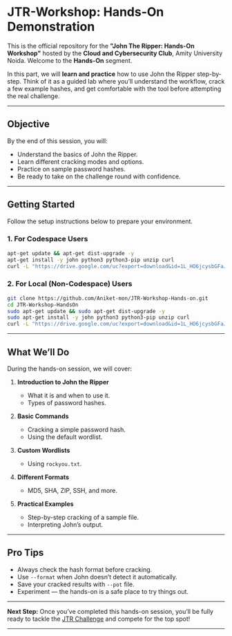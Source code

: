 # JTR-Workshop: Hands-On Demonstration


This is the official repository for the **"John The Ripper: Hands-On Workshop"** hosted by the **Cloud and Cybersecurity Club**, Amity University Noida. Welcome to the **Hands-On** segment.

In this part, we will **learn and practice** how to use John the Ripper step-by-step. Think of it as a guided lab where you’ll understand the workflow, crack a few example hashes, and get comfortable with the tool before attempting the real challenge.

---

##  Objective

By the end of this session, you will:

* Understand the basics of John the Ripper.
* Learn different cracking modes and options.
* Practice on sample password hashes.
* Be ready to take on the challenge round with confidence.

---

##  Getting Started

Follow the setup instructions below to prepare your environment.

### **1. For Codespace Users**

```bash
apt-get update && apt-get dist-upgrade -y
apt-get install -y john python3 python3-pip unzip curl
curl -L "https://drive.google.com/uc?export=download&id=1L_HO6jcysbGFaJP-QwV5Ao2lkymq4ssY" -o rockyou.txt
```

### **2. For Local (Non-Codespace) Users**

```bash
git clone https://github.com/Aniket-mon/JTR-Workshop-Hands-on.git
cd JTR-Workshop-HandsOn
sudo apt-get update && sudo apt-get dist-upgrade -y
sudo apt-get install -y john python3 python3-pip unzip curl
curl -L "https://drive.google.com/uc?export=download&id=1L_HO6jcysbGFaJP-QwV5Ao2lkymq4ssY" -o rockyou.txt
```

---

##  What We’ll Do

During the hands-on session, we will cover:

1. **Introduction to John the Ripper**

   * What it is and when to use it.
   * Types of password hashes.

2. **Basic Commands**

   * Cracking a simple password hash.
   * Using the default wordlist.

3. **Custom Wordlists**

   * Using `rockyou.txt`.

4. **Different Formats**

   * MD5, SHA, ZIP, SSH, and more.

5. **Practical Examples**

   * Step-by-step cracking of a sample file.
   * Interpreting John’s output.

---


##  Pro Tips

* Always check the hash format before cracking.
* Use `--format` when John doesn’t detect it automatically.
* Save your cracked results with `--pot` file.
* Experiment — the hands-on is a safe place to try things out.

---

**Next Step:**
Once you’ve completed this hands-on session, you’ll be fully ready to tackle the [JTR Challenge](https://github.com/Aniket-mon/JTR-Workshop) and compete for the top spot!

---
